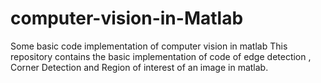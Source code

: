 # computer-vision-in-Matlab
Some basic code implementation of computer vision  in matlab
This repository contains the basic implementation of code of edge detection , Corner Detection and Region of interest of an image in matlab.
